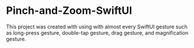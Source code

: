 # Pinch-and-Zoom-SwiftUI
This project was created with using with almost every SwiftUI gesture such as long-press gesture, double-tap gesture, drag gesture, and magnification gesture.

